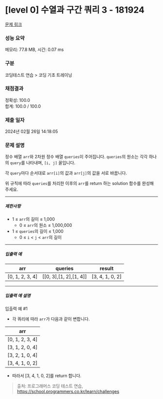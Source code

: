 # [level 0] 수열과 구간 쿼리 3 - 181924 

[문제 링크](https://school.programmers.co.kr/learn/courses/30/lessons/181924) 

### 성능 요약

메모리: 77.8 MB, 시간: 0.07 ms

### 구분

코딩테스트 연습 > 코딩 기초 트레이닝

### 채점결과

정확성: 100.0<br/>합계: 100.0 / 100.0

### 제출 일자

2024년 02월 26일 14:18:05

### 문제 설명

<p>정수 배열 <code>arr</code>와 2차원 정수 배열 <code>queries</code>이 주어집니다. <code>queries</code>의 원소는 각각 하나의 <code>query</code>를 나타내며, <code>[i, j]</code> 꼴입니다.</p>

<p>각 <code>query</code>마다 순서대로 <code>arr[i]</code>의 값과 <code>arr[j]</code>의 값을 서로 바꿉니다.</p>

<p>위 규칙에 따라 <code>queries</code>를 처리한 이후의 <code>arr</code>를 return 하는 solution 함수를 완성해 주세요.</p>

<hr>

<h5>제한사항</h5>

<ul>
<li>1 ≤ <code>arr</code>의 길이 ≤ 1,000

<ul>
<li>0 ≤ <code>arr</code>의 원소 ≤ 1,000,000</li>
</ul></li>
<li>1 ≤ <code>queries</code>의 길이 ≤ 1,000

<ul>
<li>0 ≤ <code>i</code> &lt; <code>j</code> &lt; <code>arr</code>의 길이</li>
</ul></li>
</ul>

<hr>

<h5>입출력 예</h5>
<table class="table">
        <thead><tr>
<th>arr</th>
<th>queries</th>
<th>result</th>
</tr>
</thead>
        <tbody><tr>
<td>[0, 1, 2, 3, 4]</td>
<td>[[0, 3],[1, 2],[1, 4]]</td>
<td>[3, 4, 1, 0, 2]</td>
</tr>
</tbody>
      </table>
<hr>

<h5>입출력 예 설명</h5>

<p>입출력 예 #1</p>

<ul>
<li>각 쿼리에 따라 <code>arr</code>가 다음과 같이 변합니다.</li>
</ul>
<table class="table">
        <thead><tr>
<th>arr</th>
</tr>
</thead>
        <tbody><tr>
<td>[0, 1, 2, 3, 4]</td>
</tr>
<tr>
<td>[3, 1, 2, 0, 4]</td>
</tr>
<tr>
<td>[3, 2, 1, 0, 4]</td>
</tr>
<tr>
<td>[3, 4, 1, 0, 2]</td>
</tr>
</tbody>
      </table>
<ul>
<li>따라서 [3, 4, 1, 0, 2]를 return 합니다.</li>
</ul>


> 출처: 프로그래머스 코딩 테스트 연습, https://school.programmers.co.kr/learn/challenges